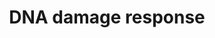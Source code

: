 ---
annotations:
- id: PW:0000237
  parent: regulatory pathway
  type: Pathway Ontology
  value: stress response pathway
- id: PW:0001360
  parent: regulatory pathway
  type: Pathway Ontology
  value: DNA damage response pathway
- id: PW:0000718
  parent: regulatory pathway
  type: Pathway Ontology
  value: p53 signaling pathway
authors:
- I379077
- AlexanderPico
- MaintBot
- Stan.gaj
- Mkutmon
- MartijnVanIersel
- Christine Chichester
- Ddigles
- Khanspers
- Zari
- Egonw
- Ryanmiller
- Finterly
- Eweitz
- VanessaSousa
citedin:
- link: PMC9300967
  title: Shared Genetic Risk Factors Between Cancer and Cardiovascular Diseases (2022)
- link: PMC8405074
  title: 'Identification of CCNB2 as A Potential Non-Invasive Breast Cancer

    Biomarker in Peripheral Blood Mononuclear Cells Using The

    Systems Biology Approach (2021)'
- link: PMC8261657
  title: Biological and clinical features of triple negative Invasive Lobular Carcinomas
    of the breast. Clinical outcome and actionable molecular alterations☆ (2021)
- link: PMC7384976
  title: A genetic map of the response to DNA damage in human cells (2020)
- link: PMC6961668
  title: The double dealing of cyclin D1 (2020)
- link: PMC5628161
  title: MicroRNA expression profiling of Xp11 renal cell carcinoma (2017)
- link: PMC5085087
  title: Long Term Culture of the A549 Cancer Cell Line Promotes Multilamellar Body
    Formation and Differentiation towards an Alveolar Type II Pneumocyte Phenotype
    (2016)
communities:
- CPTAC
description: This is the first pathway out of two pathways which deals with DNA damage
  response. It has two central gene products (ATM and ATR) which are connected to
  the sources of DNA damage (in blue). The two central genes can be divides furthermore
  into their most important genes. In the ATM pathway are the most important genes
  TP53 and CHEK2 and on the other hand in the ATR pathway is this CHEK1.  If it is
  not mentioned different, the processes take place in the cell cytoplasm. The goal
  of this first pathway is to give an overview of the most important gene products,
  processes and changes in the cell condition through the DNA damage response pathway
  and at the same time to keep it clearly arranged.  Proteins on this pathway have
  targeted assays available via the [https://assays.cancer.gov/available_assays?wp_id=WP707
  CPTAC Assay Portal]
last-edited: 2021-05-07
ndex: 6d04342a-8b62-11eb-9e72-0ac135e8bacf
organisms:
- Homo sapiens
redirect_from:
- /index.php/Pathway:WP707
- /instance/WP707
- /instance/WP707_r124174
revision: r124174
schema-jsonld:
- '@context': https://schema.org/
  '@id': https://wikipathways.github.io/pathways/WP707.html
  '@type': Dataset
  creator:
    '@type': Organization
    name: WikiPathways
  description: This is the first pathway out of two pathways which deals with DNA
    damage response. It has two central gene products (ATM and ATR) which are connected
    to the sources of DNA damage (in blue). The two central genes can be divides furthermore
    into their most important genes. In the ATM pathway are the most important genes
    TP53 and CHEK2 and on the other hand in the ATR pathway is this CHEK1.  If it
    is not mentioned different, the processes take place in the cell cytoplasm. The
    goal of this first pathway is to give an overview of the most important gene products,
    processes and changes in the cell condition through the DNA damage response pathway
    and at the same time to keep it clearly arranged.  Proteins on this pathway have
    targeted assays available via the [https://assays.cancer.gov/available_assays?wp_id=WP707
    CPTAC Assay Portal]
  keywords:
  - 7-hydroxystaurosporine
  - ABL1
  - AKT1
  - APAF1
  - ATM
  - ATR
  - ATRIP
  - BAX
  - BBC3
  - BID
  - BRCA1
  - CASP3
  - CASP8
  - CASP9
  - CCNB1
  - CCNB2
  - CCNB3
  - CCND1
  - CCND2
  - CCND3
  - CCNE1
  - CCNE2
  - CDC2
  - CDC25A
  - CDC25C
  - CDK2
  - CDK4
  - CDK5
  - CDK6
  - CDKN1A
  - CDKN1B
  - CHEK1
  - CHEK2
  - CREB
  - CYCS
  - Caffeine
  - DDB2
  - E2F1
  - Estradiol
  - FANCD2
  - FAS
  - GADD45A
  - GADD45B
  - GADD45G
  - H2AFX
  - HUS1
  - MDM2
  - MRE11
  - NBN
  - PIDD
  - PMAIP1
  - PML
  - PRKDC
  - RAD1
  - RAD17
  - RAD50
  - RAD51
  - RAD52
  - RAD9A
  - RB1
  - RFC
  - RPA2
  - RRM2B
  - SESN1
  - SFN
  - SMC1A
  - TLK1
  - TLK2
  - TNFRSF10B
  - TP53
  - TP53AIP1
  - alkylating agents
  - c-Myc
  license: CC0
  name: DNA damage response
seo: CreativeWork
title: DNA damage response
wpid: WP707
---